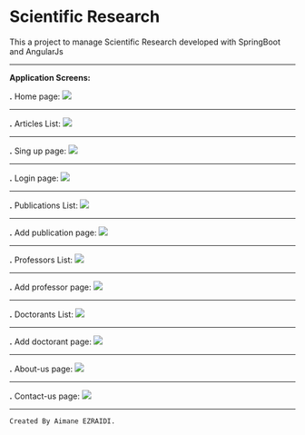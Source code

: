 # Scientific Research
This a project to manage Scientific Research developed with SpringBoot and AngularJs

---
 **Application Screens:**
 
 **.** Home page:
 ![](https://i.imgur.com/dPv19IG.png)
 

---
**.** Articles List:
![](https://i.imgur.com/rTNhKms.png)


---
**.** Sing up page:
![](https://i.imgur.com/teie25k.png)


---
**.** Login page:
![](https://i.imgur.com/z7HyLBk.png)


---


**.** Publications List:
![](https://i.imgur.com/HFxfoOs.png)


---

**.** Add publication page:
![](https://i.imgur.com/rcu1tFe.png)



---

**.** Professors List:
![](https://i.imgur.com/KzmAc7q.png)



---
**.** Add professor page:
![](https://i.imgur.com/ROb8oCt.png)


---
**.** Doctorants List:
![](https://i.imgur.com/S3BufLu.png)


---
**.** Add doctorant page:
![](https://i.imgur.com/NZO0NVj.png)


---
**.** About-us page:
![](https://i.imgur.com/neGrTYz.png)


---
**.** Contact-us page:
![](https://i.imgur.com/2qkOhwR.png)


---
~~~~
Created By Aimane EZRAIDI.
~~~~
